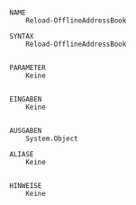 ﻿```

NAME
    Reload-OfflineAddressBook
    
SYNTAX
    Reload-OfflineAddressBook  
    
    
PARAMETER
    Keine
    
    
EINGABEN
    Keine
    
    
AUSGABEN
    System.Object
    
ALIASE
    Keine
    

HINWEISE
    Keine



```

